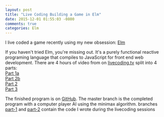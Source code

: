 ```yaml
---
layout: post
title: "Live Coding Building a Game in Elm"
date: 2015-12-01 01:55:03 -0800
comments: true
categories: Elm
---
```


I live coded a game recently using my new obsession: [Elm](http://elm-lang.org)  

If you haven't tried Elm, you're missing out. It's a purely functional reactive programing language that compiles to JavaScript for front end web development. There are 4 hours of video from on [livecoding.tv](http://livecoding.tv) split into 4 parts:  
[Part 1a](https://www.livecoding.tv/video/building-a-game-in-elm-pt-1a/)  
[Part 2b](https://www.livecoding.tv/video/building-a-game-in-elm-pt-1b/)  
[Part 2](https://www.livecoding.tv/video/building-a-game-in-elm-2/)  
[Part 3](https://www.livecoding.tv/video/building-a-game-in-elm-3/)  
  
The finished program is on [GitHub](https://github.com/bradurani/connect-four-elm). The master branch is the completed program with a computer player AI using the minimax algorithm. branches [part-1](https://github.com/bradurani/connect-four-elm/tree/part-1) and [part-2](https://github.com/bradurani/connect-four-elm/tree/part-2) contain the code I wrote during the livecoding sessions

